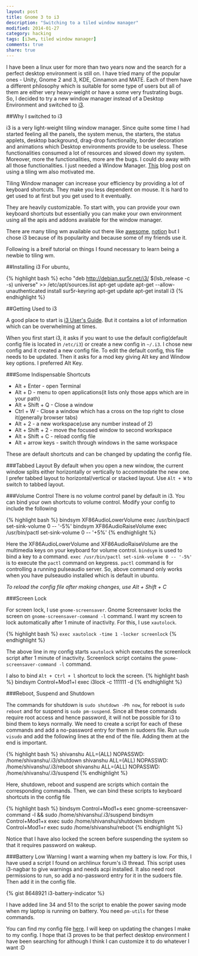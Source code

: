 ```yaml
---
layout: post
title: Gnome 3 to i3
description: "Switching to a tiled window manager"
modified: 2014-01-27
category: hacking
tags: [i3wm, tiled window manager]
comments: true
share: true
---
```


I have been a linux user for more than two years now and the search for a perfect desktop environment is still on. I have tried many of the popular ones - Unity, Gnome 2 and 3, KDE, Cinnamon and MATE. Each of them have a different philosophy which is suitable for some type of users but all of them are either very heavy-weight or have a some very frustrating bugs. So, I decided to try a new window manager instead of a Desktop Environment and switched to [i3](http://i3wm.org/).

##Why I switched to i3

i3 is a very light-weight tiling window manager. Since quite some time I had started feeling all the  panels, the system menus, the starters, the status applets, desktop background, drag-drop functionality, border decoration and animations which Desktop environments provide to be useless. These functionalities consumed a lot of resources and slowed down my system. Moreover, more the functionalities, more are the bugs. I could do away with all those functionalities. I just needed a Window Manager. [This](http://adereth.github.io/blog/2013/10/02/why-you-should-try-a-tiling-window-manager/) blog post on using a tiling wm also motivated me.

Tiling Window manager can increase your efficiency by providing a lot of keyboard shortcuts. They make you less dependent on mouse. It is hard to get used to at first but you get used to it eventually.

They are heavily customizable. To start with, you can provide your own keyboard shortcuts but essentially you can make your own environment using all the apis and addons available for the window manager. 


There are many tiling wm available out there like [awesome](http://awesome.naquadah.org/), [notion](http://notion.sourceforge.net/) but I chose i3 because of its popularity and because some of my friends use it.

Following is a breif tutorial on things I found necessary to learn being a newbie to tiling wm.

##Installing i3
For ubuntu,

{% highlight bash %}
echo "deb http://debian.sur5r.net/i3/ $(lsb_release -c -s) universe" >> /etc/apt/sources.list
apt-get update
apt-get --allow-unauthenticated install sur5r-keyring
apt-get update
apt-get install i3
{% endhighlight %}

##Getting Used to i3

A good place to start is [i3 User's Guide](http://build.i3wm.org/docs/userguide.html). But it contains a lot of information which can be overwhelming at times.

When you first start i3, it asks if you want to use the default config(default config file is located in `/etc/i3`) or create a new config in `~/.i3`. I chose new config and it created a new config file. To edit the default config, this file needs to be updated. Then it asks for a mod key giving Alt key and Window key options. I preferred Alt Key. 

###Some Indispensable Shortcuts

* Alt + Enter - open Terminal
* Alt + D - menu to open applications(it lists only those apps which are in your path)
* Alt + Shift + Q - Close a window
* Ctrl + W - Close a window which has a cross on the top right to close it(generally browser tabs)
* Alt + 2 - a new workspace(use any number instead of 2)
* Alt + Shift + 2 - move the focused window to second workspace
* Alt + Shift + C - reload config file
* Alt + arrow keys - switch through windows in the same workspace

These are default shortcuts and can be changed by updating the config file.

###Tabbed Layout
By default when you open a new window, the current window splits either horizontally or vertically to accommodate the new one. I prefer tabbed layout to horizontal/vertical or stacked layout. Use `Alt + W` to switch to tabbed layout.

###Volume Control
There is no volume control panel by default in i3. You can bind your own shortcuts to volume control. Modify your config to include the following

{% highlight bash %}
bindsym XF86AudioLowerVolume exec /usr/bin/pactl set-sink-volume 0 -- '-5%'
bindsym XF86AudioRaiseVolume exec /usr/bin/pactl set-sink-volume 0 -- '+5%'
{% endhighlight %}

Here the XF86AudioLowerVolume and XF86AudioRaiseVolume are the multimedia keys on your keyboard for volume control. `bindsym` is used to bind a key to a command. `exec /usr/bin/pactl set-sink-volume 0 -- '-5%'` is to execute the `pactl` command on keypress. `pactl` command is for controlling a running pulseaudio server. So, above command only works when you have pulseaudio installed which is default in ubuntu.

*To reload the config file after making changes, use Alt + Shift + C*

###Screen Lock

For screen lock, I use `gnome-screensaver`. Gnome Screensaver locks the screen on  `gnome-screensaver-command -l` command. I want my screen to lock automatically after 1 minute of inactivity. For this, I use `xautolock`.

{% highlight bash %}
`exec xautolock -time 1 -locker screenlock`
{% endhighlight %}

The above line in my config starts `xautolock` which executes the screenlock script after 1 minute of inactivity. Screenlock script contains the `gnome-screensaver-command -l` command.

I also  to bind `Alt + Ctrl + l` shortcut to lock the screen. 
{% highlight bash %}
bindsym Control+Mod1+l exec i3lock -c 111111 -d
{% endhighlight %}

###Reboot, Suspend and Shutdown

The commands for shutdown is `sudo shutdown -Ph now`, for reboot is `sudo reboot` and for suspend is `sudo pm-suspend`.
Since all these commands require root access and hence password, it will not be possible for i3 to bind them to keys normally. We need to create a script for each of these commands and add a no-password entry for them in sudoers file. Run `sudo visudo` and add the following lines at the end of the file. Adding them at the end is important.

{% highlight bash %}
shivanshu ALL=(ALL) NOPASSWD: /home/shivanshu/.i3/shutdown
shivanshu ALL=(ALL) NOPASSWD: /home/shivanshu/.i3/reboot
shivanshu ALL=(ALL) NOPASSWD: /home/shivanshu/.i3/suspend
{% endhighlight %}

Here, shutdown, reboot and suspend are scripts which contain the corresponding commands. Then, we can bind these scripts to keyboard shortcuts in the config file

{% highlight bash %}
bindsym Control+Mod1+s exec gnome-screensaver-command -l && sudo /home/shivanshu/.i3/suspend
bindsym Control+Mod1+x exec sudo /home/shivanshu/shutdown
bindsym Control+Mod1+r exec sudo /home/shivanshu/reboot
{% endhighlight %}

Notice that I have also locked the screen before suspending the system so that it requires password on wakeup.

###Battery Low Warning
I want a warning when my battery is low. For this, I have used a script I found on archlinux forum's i3 thread. This script uses i3-nagbar to give warnings and needs acpi installed. It also need root permissions to run, so add a no-password entry for it in the sudoers file. Then add it in the config file.

{% gist 8648921 i3-battery-indicator %}

I have added line 34 and 51 to the script to enable the power saving mode when my laptop is running on battery. You need `pm-utils` for these commands. 

You can find my config file [here](https://gist.github.com/shivanshuag/8614576). I will keep on updating the changes I make to my config.
I hope that i3 proves to be that perfect desktop environment I have been searching for although I think I can customize it to do whatever I want :D
